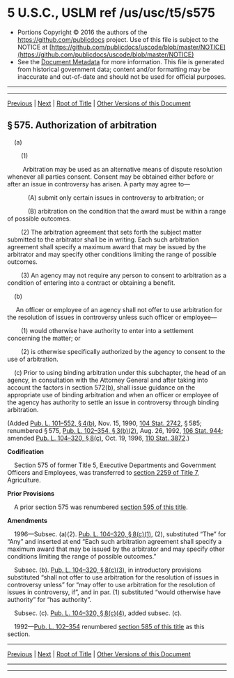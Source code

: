 ---
---

# 5 U.S.C., USLM ref /us/usc/t5/s575

* Portions Copyright © 2016 the authors of the https://github.com/publicdocs project.
  Use of this file is subject to the NOTICE at [https://github.com/publicdocs/uscode/blob/master/NOTICE](https://github.com/publicdocs/uscode/blob/master/NOTICE)
* See the [Document Metadata](././../../../../../..//README.md) for more information.
  This file is generated from historical government data; content and/or formatting may be inaccurate and out-of-date and should not be used for official purposes.

----------
----------

[Previous](./../../../../../..//us/usc/t5/ptI/ch5/schIV/m__us_usc_t5_s574.md) | [Next](./../../../../../..//us/usc/t5/ptI/ch5/schIV/m__us_usc_t5_s576.md) | [Root of Title](./../../../../../../) | [Other Versions of this Document](https://publicdocs.github.io/go/links?ns=uslm&ref=%2Fus%2Fusc%2Ft5%2Fs575)

## § 575. Authorization of arbitration

    (a)

        (1)

         Arbitration may be used as an alternative means of dispute resolution whenever all parties consent. Consent may be obtained either before or after an issue in controversy has arisen. A party may agree to—

            (A) submit only certain issues in controversy to arbitration; or

            (B) arbitration on the condition that the award must be within a range of possible outcomes.

        (2) The arbitration agreement that sets forth the subject matter submitted to the arbitrator shall be in writing. Each such arbitration agreement shall specify a maximum award that may be issued by the arbitrator and may specify other conditions limiting the range of possible outcomes.

        (3) An agency may not require any person to consent to arbitration as a condition of entering into a contract or obtaining a benefit.

    (b)

     An officer or employee of an agency shall not offer to use arbitration for the resolution of issues in controversy unless such officer or employee—

        (1) would otherwise have authority to enter into a settlement concerning the matter; or

        (2) is otherwise specifically authorized by the agency to consent to the use of arbitration.

    (c) Prior to using binding arbitration under this subchapter, the head of an agency, in consultation with the Attorney General and after taking into account the factors in section 572(b), shall issue guidance on the appropriate use of binding arbitration and when an officer or employee of the agency has authority to settle an issue in controversy through binding arbitration.

(Added [Pub. L. 101–552, § 4(b)][/us/pl/101/552/s4/b], Nov. 15, 1990, [104 Stat. 2742][/us/stat/104/2742], § 585; renumbered § 575, [Pub. L. 102–354, § 3(b)(2)][/us/pl/102/354/s3/b/2], Aug. 26, 1992, [106 Stat. 944][/us/stat/106/944]; amended [Pub. L. 104–320, § 8(c)][/us/pl/104/320/s8/c], Oct. 19, 1996, [110 Stat. 3872][/us/stat/110/3872].)

 __Codification__ 

    Section 575 of former Title 5, Executive Departments and Government Officers and Employees, was transferred to [section 2259 of Title 7][/us/usc/t7/s2259], Agriculture.

 __Prior Provisions__ 

    A prior section 575 was renumbered [section 595 of this title][/us/usc/t5/s595].

 __Amendments__ 

    1996—Subsec. (a)(2). [Pub. L. 104–320, § 8(c)(1)][/us/pl/104/320/s8/c/1], (2), substituted “The” for “Any” and inserted at end “Each such arbitration agreement shall specify a maximum award that may be issued by the arbitrator and may specify other conditions limiting the range of possible outcomes.”

    Subsec. (b). [Pub. L. 104–320, § 8(c)(3)][/us/pl/104/320/s8/c/3], in introductory provisions substituted “shall not offer to use arbitration for the resolution of issues in controversy unless” for “may offer to use arbitration for the resolution of issues in controversy, if”, and in par. (1) substituted “would otherwise have authority” for “has authority”.

    Subsec. (c). [Pub. L. 104–320, § 8(c)(4)][/us/pl/104/320/s8/c/4], added subsec. (c).

    1992—[Pub. L. 102–354][/us/pl/102/354] renumbered [section 585 of this title][/us/usc/t5/s585] as this section.

----------

[Previous](./../../../../../..//us/usc/t5/ptI/ch5/schIV/m__us_usc_t5_s574.md) | [Next](./../../../../../..//us/usc/t5/ptI/ch5/schIV/m__us_usc_t5_s576.md) | [Root of Title](./../../../../../../) | [Other Versions of this Document](https://publicdocs.github.io/go/links?ns=uslm&ref=%2Fus%2Fusc%2Ft5%2Fs575)

----------
----------

[/us/pl/101/552/s4/b]: https://publicdocs.github.io/go/links?ns=uslm&ref=%2Fus%2Fpl%2F101%2F552%2Fs4%2Fb
[/us/stat/104/2742]: https://publicdocs.github.io/go/links?ns=uslm&ref=%2Fus%2Fstat%2F104%2F2742
[/us/pl/102/354/s3/b/2]: https://publicdocs.github.io/go/links?ns=uslm&ref=%2Fus%2Fpl%2F102%2F354%2Fs3%2Fb%2F2
[/us/stat/106/944]: https://publicdocs.github.io/go/links?ns=uslm&ref=%2Fus%2Fstat%2F106%2F944
[/us/pl/104/320/s8/c]: https://publicdocs.github.io/go/links?ns=uslm&ref=%2Fus%2Fpl%2F104%2F320%2Fs8%2Fc
[/us/stat/110/3872]: https://publicdocs.github.io/go/links?ns=uslm&ref=%2Fus%2Fstat%2F110%2F3872
[/us/usc/t7/s2259]: https://publicdocs.github.io/go/links?ns=uslm&ref=%2Fus%2Fusc%2Ft7%2Fs2259
[/us/usc/t5/s595]: https://publicdocs.github.io/go/links?ns=uslm&ref=%2Fus%2Fusc%2Ft5%2Fs595
[/us/pl/104/320/s8/c/1]: https://publicdocs.github.io/go/links?ns=uslm&ref=%2Fus%2Fpl%2F104%2F320%2Fs8%2Fc%2F1
[/us/pl/104/320/s8/c/3]: https://publicdocs.github.io/go/links?ns=uslm&ref=%2Fus%2Fpl%2F104%2F320%2Fs8%2Fc%2F3
[/us/pl/104/320/s8/c/4]: https://publicdocs.github.io/go/links?ns=uslm&ref=%2Fus%2Fpl%2F104%2F320%2Fs8%2Fc%2F4
[/us/pl/102/354]: https://publicdocs.github.io/go/links?ns=uslm&ref=%2Fus%2Fpl%2F102%2F354
[/us/usc/t5/s585]: https://publicdocs.github.io/go/links?ns=uslm&ref=%2Fus%2Fusc%2Ft5%2Fs585


